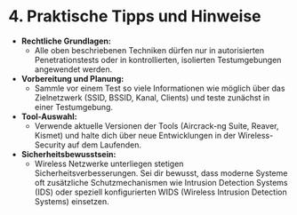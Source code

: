 # 4. Praktische Tipps und Hinweise

* **Rechtliche Grundlagen:**
  * Alle oben beschriebenen Techniken dürfen nur in autorisierten Penetrationstests oder in kontrollierten, isolierten Testumgebungen angewendet werden.
* **Vorbereitung und Planung:**
  * Sammle vor einem Test so viele Informationen wie möglich über das Zielnetzwerk (SSID, BSSID, Kanal, Clients) und teste zunächst in einer Testumgebung.
* **Tool-Auswahl:**
  * Verwende aktuelle Versionen der Tools (Aircrack-ng Suite, Reaver, Kismet) und halte dich über neue Entwicklungen in der Wireless-Security auf dem Laufenden.
* **Sicherheitsbewusstsein:**
  * Wireless Netzwerke unterliegen stetigen Sicherheitsverbesserungen. Sei dir bewusst, dass moderne Systeme oft zusätzliche Schutzmechanismen wie Intrusion Detection Systems (IDS) oder speziell konfigurierten WIDS (Wireless Intrusion Detection Systems) einsetzen.
